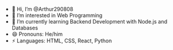 - 👋 Hi, I’m @Arthur290808
- 👀 I’m interested in Web Programming
- 🌱 I’m currently learning Backend Development with Node.js and Databases
- 😄 Pronouns: He/him
- ⚡ Languages: HTML, CSS, React, Python

<!---
Arthur290808/Arthur290808 is a ✨ special ✨ repository because its `README.md` (this file) appears on your GitHub profile.
You can click the Preview link to take a look at your changes.
--->

